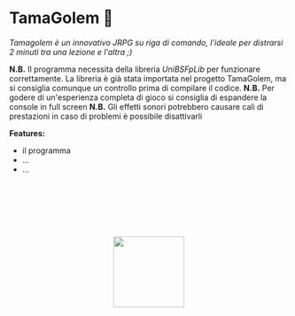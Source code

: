 # TamaGolem :space_invader:

*Tamagolem è un innovativo JRPG su riga di comando, l'ideale per distrarsi 2 minuti tra una lezione e l'altra ;)*

**N.B.** Il programma necessita della libreria *UniBSFpLib* per funzionare correttamente. La libreria è già stata importata nel progetto TamaGolem, ma si consiglia comunque un controllo prima di compilare il codice.
**N.B.** Per godere di un'esperienza completa di gioco si consiglia di espandere la console in full screen
**N.B.** Gli effetti sonori potrebbero causare cali di prestazioni in caso di problemi è possibile disattivarli


**Features:**
* il programma 
* ...
* ...

<br />
<br />
<br />
<br />
<br />

<p align="center">
  <img width="128" height="128" src="https://image.ibb.co/nfaVmx/Just.png" />
</p>
